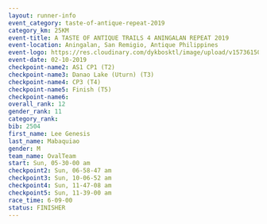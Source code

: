 ```yaml
---
layout: runner-info 
event_category: taste-of-antique-repeat-2019 
category_km: 25KM 
event-title: A TASTE OF ANTIQUE TRAILS 4 ANINGALAN REPEAT 2019 
event-location: Aningalan, San Remigio, Antique Philippines 
event-logo: https://res.cloudinary.com/dykbosktl/image/upload/v1573615080/Logo/2019_A_TASTE_OF_ANTIQUE_TRAILS_4_ANINGALAN_REPEAT_qfwa6u.jpg
event-date: 02-10-2019 
checkpoint-name2: AS1 CP1 (T2) 
checkpoint-name3: Danao Lake (Uturn) (T3) 
checkpoint-name4: CP3 (T4) 
checkpoint-name5: Finish (T5) 
checkpoint-name6: 
overall_rank: 12
gender_rank: 11
category_rank: 
bib: 2504
first_name: Lee Genesis
last_name: Mabaquiao
gender: M
team_name: OvalTeam
start: Sun, 05-30-00 am
checkpoint2: Sun, 06-58-47 am
checkpoint3: Sun, 10-06-52 am
checkpoint4: Sun, 11-47-08 am
checkpoint5: Sun, 11-39-00 am
race_time: 6-09-00
status: FINISHER
---
```

